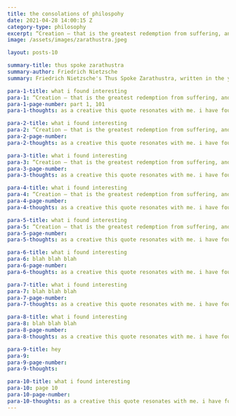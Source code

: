 ```yaml
---
title: the consolations of philospohy
date: 2021-04-28 14:00:15 Z
category-type: philosophy
excerpt: “Creation — that is the greatest redemption from suffering, and life’s easement. But that the creator may exist, that itself requires suffering and much transformation” 
image: /assets/images/zarathustra.jpeg

layout: posts-10

summary-title: thus spoke zarathustra
summary-author: Friedrich Nietzsche
summary: Friedrich Nietzsche's Thus Spoke Zarathustra, written in the years 1883 to 1885, is a pretty unusual book in the history of Western philosophy. It isn't really a novel, it isn't really poetry, and it's not really a traditional philosophical treatise. Thus Spoke Zarathustra is a philosophical parable that follows the wanderings of a character called Zarathustra, a Nietzschean prophet.

para-1-title: what i found interesting 
para-1: “Creation — that is the greatest redemption from suffering, and life’s easement. But that the creator may exist, that itself requires suffering and much transformation” 
para-1-page-number: part 1, 101
para-1-thoughts: as a creative this quote resonates with me. i have found some of my best works to come from 'suffering.' as a creative this quote resonates with me. i have found some of my best works to come from 'suffering.' as a creative this quote resonates with me. i have found some of my best works to come from 'suffering.' 

para-2-title: what i found interesting 
para-2: “Creation — that is the greatest redemption from suffering, and life’s easement. But that the creator may exist, that itself requires suffering and much transformation” 
para-2-page-number: 
para-2-thoughts: as a creative this quote resonates with me. i have found some of my best works to come from 'suffering.' as a creative this quote resonates with me. i have found some of my best works to come from 'suffering.' as a creative this quote resonates with me. i have found some of my best works to come from 'suffering.' 

para-3-title: what i found interesting 
para-3: “Creation — that is the greatest redemption from suffering, and life’s easement. But that the creator may exist, that itself requires suffering and much transformation” 
para-3-page-number: 
para-3-thoughts: as a creative this quote resonates with me. i have found some of my best works to come from 'suffering.' as a creative this quote resonates with me. i have found some of my best works to come from 'suffering.' as a creative this quote resonates with me. i have found some of my best works to come from 'suffering.'

para-4-title: what i found interesting 
para-4: “Creation — that is the greatest redemption from suffering, and life’s easement. But that the creator may exist, that itself requires suffering and much transformation” 
para-4-page-number: 
para-4-thoughts: as a creative this quote resonates with me. i have found some of my best works to come from 'suffering.' as a creative this quote resonates with me. i have found some of my best works to come from 'suffering.' as a creative this quote resonates with me. i have found some of my best works to come from 'suffering.'

para-5-title: what i found interesting 
para-5: “Creation — that is the greatest redemption from suffering, and life’s easement. But that the creator may exist, that itself requires suffering and much transformation” 
para-5-page-number: 
para-5-thoughts: as a creative this quote resonates with me. i have found some of my best works to come from 'suffering.' as a creative this quote resonates with me. i have found some of my best works to come from 'suffering.' as a creative this quote resonates with me. i have found some of my best works to come from 'suffering.'

para-6-title: what i found interesting 
para-6: blah blah blah
para-6-page-number: 
para-6-thoughts: as a creative this quote resonates with me. i have found some of my best works to come from 'suffering.' as a creative this quote resonates with me. i have found some of my best works to come from 'suffering.' as a creative this quote resonates with me. i have found some of my best works to come from 'suffering.'

para-7-title: what i found interesting 
para-7: blah blah blah
para-7-page-number: 
para-7-thoughts: as a creative this quote resonates with me. i have found some of my best works to come from 'suffering.' as a creative this quote resonates with me. i have found some of my best works to come from 'suffering.' as a creative this quote resonates with me. i have found some of my best works to come from 'suffering.'

para-8-title: what i found interesting 
para-8: blah blah blah
para-8-page-number: 
para-8-thoughts: as a creative this quote resonates with me. i have found some of my best works to come from 'suffering.' as a creative this quote resonates with me. i have found some of my best works to come from 'suffering.' as a creative this quote resonates with me. i have found some of my best works to come from 'suffering.'

para-9-title: hey
para-9: 
para-9-page-number: 
para-9-thoughts: 

para-10-title: what i found interesting 
para-10: page 10
para-10-page-number: 
para-10-thoughts: as a creative this quote resonates with me. i have found some of my best works to come from 'suffering.' as a creative this quote resonates with me. i have found some of my best works to come from 'suffering.' as a creative this quote resonates with me. i have found some of my best works to come from 'suffering.'
---
```

